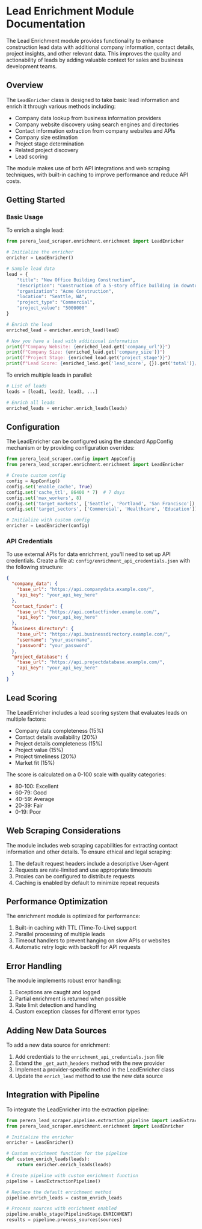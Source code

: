 # Lead Enrichment Module Documentation

The Lead Enrichment module provides functionality to enhance construction lead data with additional company information, contact details, project insights, and other relevant data. This improves the quality and actionability of leads by adding valuable context for sales and business development teams.

## Overview

The `LeadEnricher` class is designed to take basic lead information and enrich it through various methods including:

- Company data lookup from business information providers
- Company website discovery using search engines and directories
- Contact information extraction from company websites and APIs
- Company size estimation
- Project stage determination
- Related project discovery
- Lead scoring

The module makes use of both API integrations and web scraping techniques, with built-in caching to improve performance and reduce API costs.

## Getting Started

### Basic Usage

To enrich a single lead:

```python
from perera_lead_scraper.enrichment.enrichment import LeadEnricher

# Initialize the enricher
enricher = LeadEnricher()

# Sample lead data
lead = {
    "title": "New Office Building Construction",
    "description": "Construction of a 5-story office building in downtown Seattle",
    "organization": "Acme Construction",
    "location": "Seattle, WA",
    "project_type": "Commercial",
    "project_value": "5000000"
}

# Enrich the lead
enriched_lead = enricher.enrich_lead(lead)

# Now you have a lead with additional information
print(f"Company Website: {enriched_lead.get('company_url')}")
print(f"Company Size: {enriched_lead.get('company_size')}")
print(f"Project Stage: {enriched_lead.get('project_stage')}")
print(f"Lead Score: {enriched_lead.get('lead_score', {}).get('total')}/100")
```

To enrich multiple leads in parallel:

```python
# List of leads
leads = [lead1, lead2, lead3, ...]

# Enrich all leads
enriched_leads = enricher.enrich_leads(leads)
```

## Configuration

The LeadEnricher can be configured using the standard AppConfig mechanism or by providing configuration overrides:

```python
from perera_lead_scraper.config import AppConfig
from perera_lead_scraper.enrichment.enrichment import LeadEnricher

# Create custom config
config = AppConfig()
config.set('enable_cache', True)
config.set('cache_ttl', 86400 * 7)  # 7 days
config.set('max_workers', 8)
config.set('target_markets', ['Seattle', 'Portland', 'San Francisco'])
config.set('target_sectors', ['Commercial', 'Healthcare', 'Education'])

# Initialize with custom config
enricher = LeadEnricher(config)
```

### API Credentials

To use external APIs for data enrichment, you'll need to set up API credentials. Create a file at:
`config/enrichment_api_credentials.json` with the following structure:

```json
{
  "company_data": {
    "base_url": "https://api.companydata.example.com/",
    "api_key": "your_api_key_here"
  },
  "contact_finder": {
    "base_url": "https://api.contactfinder.example.com/",
    "api_key": "your_api_key_here"
  },
  "business_directory": {
    "base_url": "https://api.businessdirectory.example.com/",
    "username": "your_username",
    "password": "your_password"
  },
  "project_database": {
    "base_url": "https://api.projectdatabase.example.com/",
    "api_key": "your_api_key_here"
  }
}
```

## Lead Scoring

The LeadEnricher includes a lead scoring system that evaluates leads on multiple factors:

- Company data completeness (15%)
- Contact details availability (20%)
- Project details completeness (15%)
- Project value (15%)
- Project timeliness (20%)
- Market fit (15%)

The score is calculated on a 0-100 scale with quality categories:
- 80-100: Excellent
- 60-79: Good
- 40-59: Average
- 20-39: Fair
- 0-19: Poor

## Web Scraping Considerations

The module includes web scraping capabilities for extracting contact information and other details. To ensure ethical and legal scraping:

1. The default request headers include a descriptive User-Agent
2. Requests are rate-limited and use appropriate timeouts
3. Proxies can be configured to distribute requests
4. Caching is enabled by default to minimize repeat requests

## Performance Optimization

The enrichment module is optimized for performance:

1. Built-in caching with TTL (Time-To-Live) support
2. Parallel processing of multiple leads
3. Timeout handlers to prevent hanging on slow APIs or websites
4. Automatic retry logic with backoff for API requests

## Error Handling

The module implements robust error handling:

1. Exceptions are caught and logged
2. Partial enrichment is returned when possible
3. Rate limit detection and handling
4. Custom exception classes for different error types

## Adding New Data Sources

To add a new data source for enrichment:

1. Add credentials to the `enrichment_api_credentials.json` file
2. Extend the `_get_auth_headers` method with the new provider
3. Implement a provider-specific method in the LeadEnricher class
4. Update the `enrich_lead` method to use the new data source

## Integration with Pipeline

To integrate the LeadEnricher into the extraction pipeline:

```python
from perera_lead_scraper.pipeline.extraction_pipeline import LeadExtractionPipeline
from perera_lead_scraper.enrichment.enrichment import LeadEnricher

# Initialize the enricher
enricher = LeadEnricher()

# Custom enrichment function for the pipeline
def custom_enrich_leads(leads):
    return enricher.enrich_leads(leads)

# Create pipeline with custom enrichment function
pipeline = LeadExtractionPipeline()

# Replace the default enrichment method
pipeline.enrich_leads = custom_enrich_leads

# Process sources with enrichment enabled
pipeline.enable_stage(PipelineStage.ENRICHMENT)
results = pipeline.process_sources(sources)
```